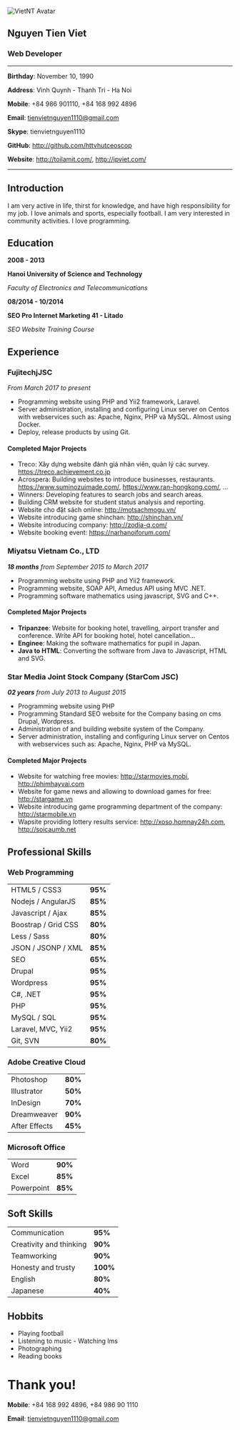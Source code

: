 ![VietNT Avatar](https://sv1.uphinhnhanh.com/images/2018/05/19/CV-NguyenTienViet-200.png "VietNT Avatar")
## Nguyen Tien Viet

### Web Developer
-------------------
**Birthday**: November 10, 1990

**Address**: Vinh Quynh - Thanh Tri - Ha Noi

**Mobile**: +84 986 901110, +84 168 992 4896

**Email**: tienvietnguyen1110@gmail.com

**Skype**: tienvietnguyen1110

**GitHub**: http://github.com/httvhutceoscop

**Website**: http://toilamit.com/, http://jpviet.com/

-------------------

Introduction
--------------
I am very active in life, thirst for knowledge, and have high responsibility for my job.
I love animals and sports, especially football.
I am very interested in community activities.
I love programming.

Education
------------

**2008 - 2013**

**Hanoi University of Science and Technology**

*Faculty of Electronics and Telecommunications*

**08/2014 - 10/2014**

**SEO Pro Internet Marketing 41 - Litado**

*SEO Website Training Course*

## Experience
### FujitechjJSC
*From March 2017 to present*
- Programming website using PHP and Yii2 framework, Laravel.
- Server administration, installing and configuring Linux server on  Centos with webservices such as: Apache, Nginx, PHP và MySQL. Almost using Docker.
- Deploy, release products by using Git.

#### Completed Major Projects
- Treco: Xây dựng website đánh giá nhân viên, quản lý các survey. https://treco.achievement.co.jp
- Acrospera: Building websites to introduce businesses, restaurants. https://www.suminozuimade.com/, https://www.ran-hongkong.com/, ...
- Winners: Developing features to search jobs and search areas.
- Building CRM website for student status analysis and reporting.
- Website cho đặt sách online: http://motsachmogu.vn/
- Website introducing game shinchan: http://shinchan.vn/
- Website introducing company: http://zodia-q.com/
- Website booking event: https://narhanoiforum.com/

### Miyatsu Vietnam Co., LTD
***18 months** from September 2015 to March 2017*
- Programming website using PHP and Yii2 framework.
- Programming website, SOAP API, Amedus API using MVC .NET. 
- Programming software mathematics using javascript, SVG and C++.

#### Completed Major Projects
- **Tripanzee**: Website for booking hotel, travelling, airport transfer and conference. Write API for booking hotel, hotel cancellation...
- **Enginee**: Making the software mathematics for pupil in Japan.
- **Java to HTML**: Converting the software from Java to Javascript, HTML and SVG.

### Star Media Joint Stock Company (StarCom JSC)
***02 years** from July 2013 to August 2015*

- Programming website using PHP
- Programming Standard SEO website for the Company basing on cms Drupal, Wordpress.
- Administration of and building website system of the Company.
- Server administration, installing and configuring Linux server on  Centos with webservices such as: Apache, Nginx, PHP và MySQL.

#### Completed Major Projects

- Website for watching free movies: http://starmovies.mobi, http://phimhayvai.com
- Website for game news and allowing to download games for free: http://stargame.vn
- Website introducing game programming department of the company: http://starmobile.vn
- Wapsite providing lottery results service: http://xoso.homnay24h.com, http://soicaumb.net

## Professional Skills
### Web Programming
|  |  |
|---|---|
| HTML5 / CSS3 | **95%** |
| Nodejs / AngularJS | **85%** |
| Javascript / Ajax | **85%** |
| Boostrap / Grid CSS | **80%** |
| Less / Sass | **80%** |
| JSON / JSONP / XML | **85%** |
| SEO | **65%** |
| Drupal | **95%** |
| Wordpress | **95%** |
| C#, .NET | **95%** |
| PHP | **95%** |
| MySQL / SQL | **95%** |
| Laravel, MVC, Yii2 | **95%** |
| Git, SVN | **80%** |

### Adobe Creative Cloud
| | |
| --- | --- |
| Photoshop | **80%** |
| Illustrator | **50%** |
| InDesign | **70%** |
| Dreamweaver | **90%** |
| After Effects | **45%** |
### Microsoft Office
| | |
| --- | --- |
| Word | **90%** |
| Excel | **85%** |
| Powerpoint | **85%** |
## Soft Skills
|  |  |
|--|--|
| Communication | **95%** |
| Creativity and thinking | **90%** |
| Teamworking | **90%** |
| Honesty and trusty | **100%** |
| English | **80%** |
| Japanese | **40%** |
## Hobbits
- Playing football
- Listening to music - Watching  lms
- Photographing
- Reading books
# Thank you!
**Mobile**: +84 168 992 4896, +84 986 90 1110

**Email**: tienvietnguyen1110@gmail.com

